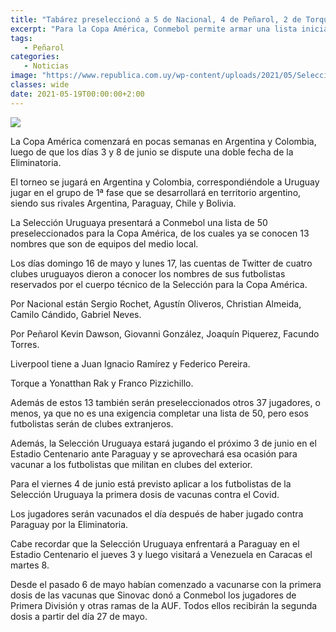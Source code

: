 ```yaml
---
title: "Tabárez preseleccionó a 5 de Nacional, 4 de Peñarol, 2 de Torque y 2 de Liverpool"
excerpt: "Para la Copa América, Conmebol permite armar una lista inicial con 50 futbolistas."
tags:
   - Peñarol
categories:
   - Noticias
image: "https://www.republica.com.uy/wp-content/uploads/2021/05/Seleccion.jpg"
classes: wide
date: 2021-05-19T00:00:00+2:00
---
```



<img src="https://www.republica.com.uy/wp-content/uploads/2021/05/Seleccion.jpg">


La Copa América comenzará en pocas semanas en Argentina y Colombia, luego de que los días 3 y 8 de junio se dispute una doble fecha de la Eliminatoria.


El torneo se jugará en Argentina y Colombia, correspondiéndole a Uruguay jugar en el grupo de 1ª fase que se desarrollará en territorio argentino, siendo sus rivales Argentina, Paraguay, Chile y Bolivia.


La Selección Uruguaya presentará a Conmebol una lista de 50 preseleccionados para la Copa América, de los cuales ya se conocen 13 nombres que son de equipos del medio local.


Los días domingo 16 de mayo y lunes 17, las cuentas de Twitter de cuatro clubes uruguayos dieron a conocer los nombres de sus futbolistas reservados por el cuerpo técnico de la Selección para la Copa América.


Por Nacional están Sergio Rochet, Agustín Oliveros, Christian Almeida, Camilo Cándido, Gabriel Neves.


Por Peñarol Kevin Dawson, Giovanni González, Joaquín Piquerez, Facundo Torres.


Liverpool tiene a Juan Ignacio Ramírez y Federico Pereira.


Torque a Yonatthan Rak y Franco Pizzichillo.


Además de estos 13 también serán preseleccionados otros 37 jugadores, o menos, ya que no es una exigencia completar una lista de 50, pero esos futbolistas serán de clubes extranjeros.


Además, la Selección Uruguaya estará jugando el próximo 3 de junio en el Estadio Centenario ante Paraguay y se aprovechará esa ocasión para vacunar a los futbolistas que militan en clubes del exterior.


Para el viernes 4 de junio está previsto aplicar a los futbolistas de la Selección Uruguaya la primera dosis de vacunas contra el Covid.


Los jugadores serán vacunados el día después de haber jugado contra Paraguay por la Eliminatoria.


Cabe recordar que la Selección Uruguaya enfrentará a Paraguay en el Estadio Centenario el jueves 3 y luego visitará a Venezuela en Caracas el martes 8.


Desde el pasado 6 de mayo habían comenzado a vacunarse con la primera dosis de las vacunas que Sinovac donó a Conmebol los jugadores de Primera División y otras ramas de la AUF. Todos ellos recibirán la segunda dosis a partir del día 27 de mayo.


